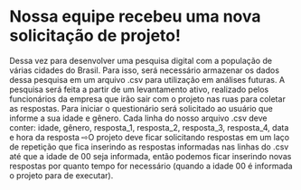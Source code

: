 # Nossa equipe recebeu uma nova solicitação de projeto!
Dessa vez
para desenvolver uma pesquisa digital com a população de
várias cidades do Brasil.
Para isso, será necessário armazenar os dados dessa pesquisa em
um arquivo .csv para utilização em análises futuras.
A pesquisa será feita a partir de um levantamento ativo, realizado
pelos funcionários da empresa que irão sair com o projeto nas ruas
para coletar as respostas.
Para iniciar o questionário será solicitado ao usuário que informe a sua idade e gênero. Cada
linha do nosso arquivo .csv deve conter: idade, gênero, resposta_1, resposta_2, resposta_3,
resposta_4, data e hora da resposta
⇨O projeto deve ficar solicitando respostas em um laço de repetição que fica inserindo as
respostas informadas nas linhas do .csv até que a idade de 00 seja informada, então podemos
ficar inserindo novas respostas por quanto tempo for necessário (quando a idade 00 é informada  o  projeto para de executar).
